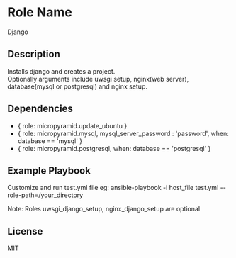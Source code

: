 Role Name
========

Django


Description
-------------------------

Installs django and creates a project.  
Optionally arguments include uwsgi setup, nginx(web server), database(mysql or postgresql) and nginx setup.


Dependencies
-------------------------

- { role: micropyramid.update_ubuntu } 
- { role: micropyramid.mysql, mysql_server_password : 'password', when: database == 'mysql' } 
- { role: micropyramid.postgresql, when: database == 'postgresql' } 


Example Playbook
-------------------------

Customize and run test.yml file 
eg: ansible-playbook -i host_file test.yml --role-path=/your_directory

Note: Roles uwsgi_django_setup, nginx_django_setup are optional

License
-------

MIT

